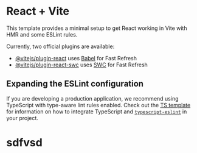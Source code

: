 # React + Vite

This template provides a minimal setup to get React working in Vite with HMR and
some ESLint rules.

Currently, two official plugins are available:

- [@vitejs/plugin-react](https://github.com/vitejs/vite-plugin-react/blob/main/packages/plugin-react)
  uses [Babel](https://babeljs.io/) for Fast Refresh
- [@vitejs/plugin-react-swc](https://github.com/vitejs/vite-plugin-react/blob/main/packages/plugin-react-swc)
  uses [SWC](https://swc.rs/) for Fast Refresh

## Expanding the ESLint configuration

If you are developing a production application, we recommend using TypeScript
with type-aware lint rules enabled. Check out the
[TS template](https://github.com/vitejs/vite/tree/main/packages/create-vite/template-react-ts)
for information on how to integrate TypeScript and
[`typescript-eslint`](https://typescript-eslint.io) in your project.

# sdfvsd
